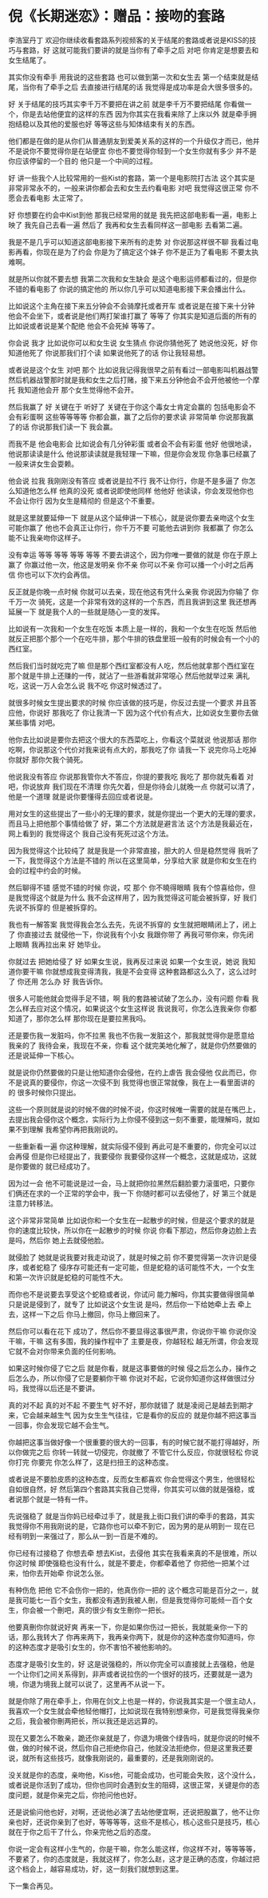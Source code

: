 # 倪《长期迷恋》：赠品：接吻的套路

李浩室丹丁 欢迎你继续收看套路系列视频客的关于结尾的套路或者说是KISS的技巧与套路，好 这就可能我们要讲的就是当你有了牵手之后 对吧 你肯定是想要去和女生结尾了。

其实你没有牵手 用我说的这些套路 也可以做到第一次和女生去 第一个结束就是结尾，当你有了牵手之后 去直接进行结尾的话 我觉得是成功率是会大很多很多的。

好 关于结尾的技巧其实李千万不要把在讲之前 就是李千万不要把结尾 你看做一个，你是去站他便宜的这样的东西 因为你其实在我看来除了上床以外 就是牵手拥抱结稳以及其他的爱服也好 等等这些与知体结束有关的东西。

他们都是在做的是从你们从普通朋友到爱美关系的这样的一个升级仅才而已，他并不是说你不要觉得你是在站便宜 你也不要觉得你轻到一个女生你就有多少 并不是你应该停留的一个目的 他只是一个中间的过程。

好 讲一些我个人比较常用的一些Kist的套路，第一个是电影院打古法 这个其实是非常非常永不的，一般来讲你都会去和女生去约看电影 对吧 我觉得这很正常 你不愿会去看电影 太正常了。

好 你想要在约会中Kist到他 那我已经常用的就是 我先把这部电影看一遍，电影上映了 我先自己去看一遍 然后了 我再和女生去看同样这一部电影 去看第二遍。

我是不是几乎可以知道这部电影接下来所有的走势 对 你说那这样很不聊 我看过电影再看，你现在是为了约会 你是为了搞定这个妹子 你不是正为了看电影 不要太执难啊。

就是所以你就不要去想 我第二次我和女生缺会 是这个电影运师都看过的，但是你不错的看电影了 你说的搞定他的 所以你几乎可以知道电影接下来会播出什么。

比如说这个主角在接下来五分钟会不会骑摩托或者开车 或者说是在接下来十分钟他会不会坐下，或者说是他们两打架谁打赢了 等等了 你其实是知道后面的所有的 比如说或者说是某个配绝 他会不会死掉 等等了。

你会说 我才 比如说你可以和女生说 女生猜点 你说你猜他死了 她说他没死，好 你知道他死了 你说那我们打个读 如果说他死了的话 你让我轻易想。

或者说是这个女生 对吧 那个 比如说我记得我很早之前有看过一部电影叫机器战警 然后机器战警那时就是我和女生之后打赌，接下来五分钟他会不会开他被他一个摩托 我知道他会开 那个女生觉得他不会开。

然后我赢了 好 关键在于 听好了 关键在于你这个毒女士肯定会赢的 包括电影会不会有彩蛋啊 这些等等等等 你都会赢，赢了之后你的要求读 非常简单 你说那我赢了的话 你说那我们读一下 我会赢。

而我不是 他会电影会 比如说会有几分钟彩蛋 或者会不会有彩蛋 他好 他很地读，他说那读读是什么 他说那读读就是我轻理一下嘛，但是你会发现 你急事已经赢了一般来讲女生会耍赖。

他会说 拉我 我刚刚没有答应 或者说是拉不行 我不让你行，你是不是多逼了 你怎么知道他怎么样 他真的没死 或者说即使他同样 他他好 他读读，你会发现他你也不会让你行 因为女生是精彻的 但是这个不重要。

就是这里就要延伸一下 就是从这个延伸讲一下核心，就是说你要去亲吻这个女生 可能你赢了 他也不会真正让你行，你千万不要 可能他去讲到你 我都赢了 你怎么能不让我亲吻你这样子。

没有幸运 等等 等等 等等 等等 不要去讲这个，因为你唯一要做的就是 你在于原上赢了 你赢过他一次，他这是发明亲 你不亲 你可以不亲 你可以播一个小时之后再信 你也可以下次约会再信。

反正就是你晚一点时候 你就可以去亲，现在他这有凭什么亲我 你说因为你输了 你千万一次 骑死，这是一个非常有效的这样的一个东西，而且我讲到这里 我还想再延展一下 就是我个人的一些就是随心一变的发挥。

比如说有一次我和一个女生在吃饭 本质上是一样的，我和一个女生在吃饭 然后他就反正把那个那个一个在吃牛排，那个牛排的铁盘里班一般有的时候会有一个小的西红室。

然后我们当时就吃完了嘛 但是那个西红室都没有人吃，然后他就拿那个西红室在那个就是牛排上还赚的一传，就沾了一些游看就非常噁心 然后他就举过来 满礼吃，这说一万人会怎么说 我不吃 你这时候透过了。

就很多时候女生提出要求的时候 你应该做的技巧是，你反过去提一个要求 并且答应他，你说好 那我吃了 你让我清一下 因为这个代价有点大，比如说女生要你去做某些事情 对吧。

他你去比如说是要你去把这个很大的东西菜吃上，你看这个菜就说 他说那话 那你吃啊，你说那这个代价对我来说有点大的，那我吃了你 请我一下 说完你马上吃掉 你就好 那你欠我个骑死。

他说我没有答应 你说那我管你大不答应，你提的要我吃 我吃了 那你就先看着 对吧，你说放弃 我们现在不清理 你先欠着，但是你待会儿就晚一点 你就可以清了，他是一个道理 就是说你要懂得去回应或者说是。

用对女生的这些提出了一些小的无理的要求，就是你提出一个更大的无理的要求，而且马上把他那个事情给做了 好，第二个方法就是避言法 这个方法是我最近在，网上看到的 我觉得这个 我自己没有死死过这个方法。

因为我觉得这个比较纯了 就是我是一个非常直接，胆大的人 但是稳然觉得 我听了一下，我觉得这个方法是不错的 所以在这里简单，分享给大家 就是你和女生在约会的过程中约会的时候。

然后聊得不错 感觉不错的时候 你说，哎 那个 你不曉得眼睛 我有个惊喜给你，但是我觉得这个就是为什么 我不会这样用了，因为我觉得这可能会被拆穿，好 我们先说不拆穿的 但是被拆穿的。

我也有一解答案 我觉得我会怎么去先，先说不拆穿的 女生就把眼睛闭上了，闭上了 你直接过去 就侵他一下，你说我有个小女 我跟你带了 再我可带你来，你先闭上眼睛 我再拉出来 好 她毕业。

你就过去 把她给侵了 好 如果女生说，我再反过来说 如果一个女生说，她说 我知道你要干嘛 你就想成我变得清我，我是不会变得 这种套路都这么久了，这么过时了 你还用 怎么办 好 我告诉你。

很多人可能他就会觉得手足不错，啊 我的套路被试破了怎么办，没有问题 你看 我怎么样去应对这个情况，如果说这个女生这样说 我说我可，你怎么连我亲你 你都知道了，那你怎么样 那你现在是要拉黑我吗。

还是要伤我一发脏吗，你不拉黑 我也不伤我一发脏这个，那我就觉得你是愿意给我亲的了 我待会亲，我现在不亲，你看 这个就完美地化解了，就是你仍然要做的 还是说延伸一下核心。

就是说你仍然要做的只是让他知道你会侵他，在约上虐告 我会侵他 仅此而已，你不是说真的要侵你，你这一次侵不到 我觉得也很正常就像，我在上一看里面讲的的 很多时候你只提出。

这些一个原则就是说的时候不做的时候不说，你这时候唯一需要的就是在嘴巴上，去提出我会侵你这个概念，实际行为上你侵不侵到这一刻不重要，能理解吗，就如果不到理解 我希望你再把我刚说的。

一些重新看一遍 你这种理解，就实际侵不侵到 再此可是不重要的，你完全可以过会再侵 但是你已经提出了，我要侵你 我要侵你这样一个概念，这就是成功，这就是你要做的 就已经成功了。

因为过一会 他不可能说是过一会，马上就把你拉黑然后翻脸要力滚蛋吧，只要你们俩还在求的一个正常的学会中，我一下 你随时都可以去侵他了，好 第三个就是注意力转移法。

这个非常非常简单 比如说你和一个女生在一起散步的时候，但是这个要求的就是你的速度比较快，所以你在一起散步的时候 你说 你看下那边，然后你身边脸上去 是吗，然后你 她上去就侵他脸。

就侵脸了 她就是说我要对我走动说了，就是时候之前 你不要觉得第一次许识是侵序，或者蛇稳了 侵序存可能还有一定可能，但是蛇稳的话可能性不大，一个女生和第一次许识就是蛇稳的可能性不大。

而你也不是说要去享受这个蛇稳或者说，你试问 能力解吗，你其实要做得很简单 只是说是侵到了，就专了 比如说这个女生说 是吗，然后你一下给她牵上去 牵上去，这样一下之后 你马上撤回，你马上撤回来了。

然后你可以看在花下 成功了，然后你不要显得这事很严肃，你说你干嘛 你说你没干嘛，干嘛 这有多围，我的操作程中了 主要是夜，你越轻松 越无所谓，你会发现它就不会对你带来负面的任何影响。

如果这时候你侵了它之后 就是你看，就是这事要做的时候 侵之后怎么办，操作之后怎么办，所以你侵了它是要躺你干嘛 你说对不起，它说你知道你这样做很过分吗，我觉得以后还是不要讲。

真的对不起 真的对不起 不要生气 好不好，那你就错了 就是凌阅己是越去到期才来，它会越来越生气 因为女生生气往往，它是看你的反应的 就是你越不把这事当一回事，你会发现它越不会生气。

你越把这事当做好像一个很重要的很大的一回事，有的时候它就不能打得越好，所以你做完之后 你转一转就一切侵完，你就撤了 不管它什么反应，你就很轻松 你说你打完 你要完 你怎么样了，这是扫扭王的这种态度。

或者说是不要脸皮质的这种态度，反而女生都喜欢 你会觉得这个男生，他很轻松 自如很自然，好 然后第四个套路其实我自己觉得，你其实可以做的就是强稳，或者说那个就是一特有一件。

先说强稳了 就是当你妈已经牵过手了，就是我上街口我们讲的牵手的套路，其实我觉得你不用我刚说的是，它路你也可以牵不到它，因为男的是从明到一 现在已经有明到一来强过了，那么从一到一百是不难的。

你已经有过接稳了 你想去牵 想去Kist，去侵他 其实在我看来真的不是很难，所以你这时候 即使强稳也没有什么，就是不要走，你都牵着他了 你把他一把某个过来，怕你去开始牵 你说怎么张。

有种伤危 把他 它不会伤你一把的，他真伤你一把的 这个概念可能是百分之一，就是我可能七一百个女生，我都没有遇到我被人刪，但是我觉得你可能倾一百个女生，你会被一个刪吧，真的很少有女生刪你一把长。

他要真刪你你就说好爽 再来一下，你是如果你伤过一把长，我就能亲你一下的话，那么我转大了 你再来两下，我再亲你两下，就是你的这种态度你知道吗，你的这种态度才是吸引女生的，你不害怕不被他影响的。

态度才是吸引女生的，好 这是说强稳的，所以你完全可以直接就上去强稳，他是一个让你们之间关系得到，非声或者说拉伤的一个很好的技巧，还要就是一退为境，你退为境我上就可以说了，这里再不从说一下。

就是你除了用在牵手上，你用在剑文上也是一样的，你说我其实是一个很主动人，我喜欢一个女生就会牵他轻他帽打，比如说现在我特别想亲你，可是我觉得我亲你之后，我会被你刪两把长，所以我还是远远算的。

现在又要怎么不敢亲，跪还你亲就是了，你退为境做个绿告吗，就是你说的时候不做，做的时候不说，然后你自己拒绝你自己，他就没法拒绝你，但是这里我还要说，就所有这些技巧，就像我刚说的，最重要的，还是我刚刚说的。

没关就是你的态度，亲吻他，Kiss他，可能会成功，也可能会失败，这个没什么，或者说是你活到了成功，但你也同时会遇到女生的阻碍，这很正常，关键是你的态度问题，就是你亲完之后，你抢问他也好。

还是说偷问他也好，对啊，还说他必演了去站他便宜啊，还说把股赢了，他不让你亲也好，还说你亲到了也好，等等等等，这些不是核心，核心这些只是技巧，核心就在于你之后干了什么，你亲完他之后的态度。

你说一定会有这样小生气的，你是干嘛，你怎么能这样，你这样不对，等等等等，不要紧了，你的态度就是，我就这样了，你怎么赵，这才是正确的态度，你越过把这个档会上，越容易成功，好，这一刻我们就想到这里。

下一集合再见。